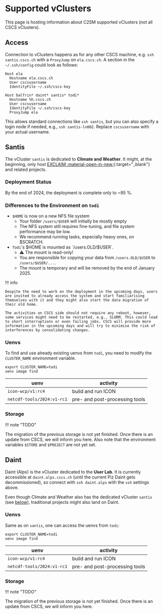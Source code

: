 # Supported vClusters

This page is hosting information about C2SM supported vClusters (not all CSCS vClusters). 

## Access

Connection to vClusters happens as for any other CSCS machine, e.g. `ssh santis.cscs.ch` with a `ProxyJump` on `ela.cscs.ch`.
A section in the `~/.ssh/config` could look as follows:

```config title="~/.ssh.config"
Host ela
  Hostname ela.cscs.ch
  User cscsusername
  IdentityFile ~/.ssh/cscs-key

Host balfrin* daint* santis* todi*
  Hostname %h.cscs.ch
  User cscsusername
  IdentityFile ~/.ssh/cscs-key
  ProxyJump ela
```

This allows standard connections like `ssh santis`, but you can also specify a login node if needed, e.g., `ssh santis-ln002`. Replace `cscsusername` with your actual username.

## Santis

The vCluster `santis` is dedicated to **Climate and Weather**. It might, at the beginning, only host [EXCLAIM :material-open-in-new:](https://c2sm.ethz.ch/research/exclaim.html){:target="_blank"} and related projects.

### Deployment Status

By the end of 2024, the deployment is complete only to ~95 %. 

### Differences to the Environment on `todi`

- `$HOME` is now on a new NFS file system
    - Your folder `/users/$USER` will initially be mostly empty
    - The NFS system still requires fine-tuning, and file system performance may be low.
    - We recommend running tasks, especially heavy ones, on $SCRATCH.
- `Todi`'s $HOME is mounted as `/users.OLD/$USER`.
    - ⚠️ The mount is read-only!
    - You are responsible for copying your data from `/users.OLD/$USER` to `/users/$USER/...`.
    - The mount is temporary and will be removed by the end of January 2025.

!!! info

    Despite the need to work on the deployment in the upcoming days, users are invited to already access the system and start familiarising themselves with it and they might also start the data migration of their old home.

    The activities on CSCS side should not require any reboot, however, some services might need to be restarted, e.g., SLURM. This could lead to short interruptions or even failing jobs. CSCS will provide more information in the upcoming days and will try to minimise the risk of interferences by consolidating changes.

### Uenvs

To find and use already existing uenvs from `todi`, you need to modify the `CLUSTER_NAME` environment variable.

```shell
export CLUSTER_NAME=todi
uenv image find
```

| uenv                       | activity                       |
|----------------------------|--------------------------------|
| `icon-wcp/v1:rc4`          | build and run ICON             |
| `netcdf-tools/2024:v1-rc1` | pre- and post-processing tools |

### Storage

!!! note "TODO"

The migration of the previous storage is not yet finished. Once there is an update from CSCS, we will inform you here. Also note that the environment variables `$STORE` and `$PROJECT` are not yet set.

## Daint

Daint (Alps) is the vCluster dedicated to the **User Lab**. It is currently accessible at `daint.alps.cscs.ch` (until the current Piz Daint gets decommissioned), so connect with `ssh daint.alps` with the `ssh` settings above.

Even though Climate and Weather also has the dedicated vCluster `santis` (see [below](#santis)), traditional projects might also land on Daint.

### Uenvs

Same as on `santis`, one can access the uenvs from `todi`:

```shell
export CLUSTER_NAME=todi
uenv image find
```

| uenv                       | activity                       |
|----------------------------|--------------------------------|
| `icon-wcp/v1:rc4`          | build and run ICON             |
| `netcdf-tools/2024:v1-rc1` | pre- and post-processing tools |

### Storage

!!! note "TODO"

The migration of the previous storage is not yet finished. Once there is an update from CSCS, we will inform you here.

